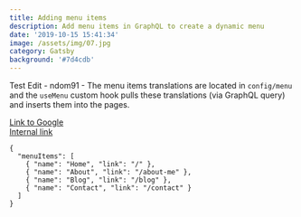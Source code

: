 ```yaml
---
title: Adding menu items
description: Add menu items in GraphQL to create a dynamic menu
date: '2019-10-15 15:41:34'
image: /assets/img/07.jpg
category: Gatsby
background: '#7d4cdb'
---
```


Test Edit - ndom91 - The menu items translations are located in `config/menu` and the `useMenu` custom hook pulls these translations (via GraphQL query) and inserts them into the pages.

<a href="http://www.google.com">Link to Google</a> <br/> <a href="/about">Internal link</a>

```JS
{
  "menuItems": [
    { "name": "Home", "link": "/" },
    { "name": "About", "link": "/about-me" },
    { "name": "Blog", "link": "/blog" },
    { "name": "Contact", "link": "/contact" }
  ]
}
```
